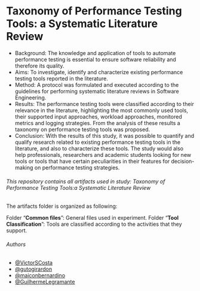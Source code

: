 # Taxonomy of Performance Testing Tools: a Systematic Literature Review

- Background: The knowledge and application of tools to automate performance testing is essential to ensure software reliability and therefore its quality. 
- Aims: To investigate, identify and characterize existing performance testing tools reported in the literature. 
- Method: A protocol was formulated and executed according to the guidelines for performing systematic literature reviews in Software Engineering. 
- Results: The performance testing tools were classified according to their relevance in the literature, highlighting the most commonly used tools, their supported input approaches, workload approaches, monitored metrics and logging strategies. From the analysis of these results a taxonomy on performance testing tools was proposed.
- Conclusion: With the results of this study, it was possible to quantify and qualify research related to existing performance testing tools in the literature, and also to characterize these tools. The study would also help professionals, researchers and academic students looking for new tools or tools that have certain peculiarities in their features for decision-making on performance testing strategies.


###### This repository contains all artifacts used in study: Taxonomy of Performance Testing Tools:a Systematic Literature Review

The artifacts folder is organized as following:

Folder “**Common files**”: General files used in experiment.
Folder “**Tool Classification**”: Tools are classified according to the activities that they support.

###### Authors
- [@VictorSCosta]( https://github.com/VictorSCosta )
- [@gutogirardon]( https://github.com/gutogirardon )
- [@maiconbernardino]( https://github.com/maiconbernardino )
- [@GuilhermeLegramante]( https://github.com/GuilhermeLegramante )
